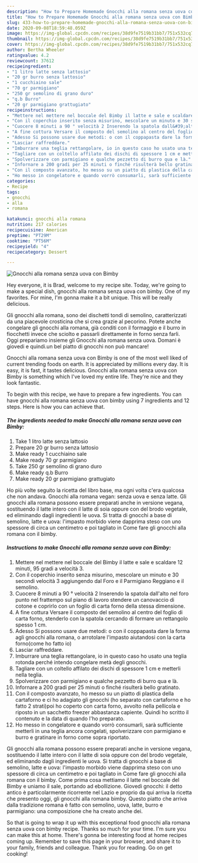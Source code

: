 ```yaml
---
description: "How to Prepare Homemade Gnocchi alla romana senza uova con Bimby"
title: "How to Prepare Homemade Gnocchi alla romana senza uova con Bimby"
slug: 433-how-to-prepare-homemade-gnocchi-alla-romana-senza-uova-con-bimby
date: 2020-09-08T18:59:48.059Z
image: https://img-global.cpcdn.com/recipes/38d9fe7519b31bb7/751x532cq70/gnocchi-alla-romana-senza-uova-con-bimby-recipe-main-photo.jpg
thumbnail: https://img-global.cpcdn.com/recipes/38d9fe7519b31bb7/751x532cq70/gnocchi-alla-romana-senza-uova-con-bimby-recipe-main-photo.jpg
cover: https://img-global.cpcdn.com/recipes/38d9fe7519b31bb7/751x532cq70/gnocchi-alla-romana-senza-uova-con-bimby-recipe-main-photo.jpg
author: Bertha Wheeler
ratingvalue: 4.2
reviewcount: 37612
recipeingredient:
- "1 litro latte senza lattosio"
- "20 gr burro senza lattosio"
- "1 cucchiaino sale"
- "70 gr parmigiano"
- "250 gr semolino di grano duro"
- "q.b Burro"
- "20 gr parmigiano grattugiato"
recipeinstructions:
- "Mettere nel mettere nel boccale del Bimby il latte e sale e scaldare 12 minuti, 95 gradi a velocità 3."
- "Con il coperchio inserito senza misurino, mescolare un minuto e 30 secondi velocità 3 aggiungendo dal Foro e il Parmigiano Reggiano e il semolino."
- "Cuocere 8 minuti a 90 ° velocità 2 Inserendo la spatola dall&#39;alto nel foro punto nel frattempo sul piano di lavoro stendere un canovaccio di cotone e coprirlo con un foglio di carta forno della stessa dimensione."
- "A fine cottura Versare il composto del semolino al centro del foglio di carta forno, stenderlo con la spatola cercando di formare un rettangolo spesso 1 cm."
- "Adesso Si possono usare due metodi: o con il coppapasta dare la forma agli gnocchi alla romana, o arrotolare l&#39;impasto aiutandosi con la carta forno(come ho fatto io)"
- "Lasciar raffreddare."
- "Imburrare una teglia rettangolare, io in questo caso ho usato una teglia rotonda perché intendo congelare metà degli gnocchi."
- "Tagliare con un coltello affilato dei dischi di spessore 1 cm e metterli nella teglia."
- "Spolverizzare con parmigiano e qualche pezzetto di burro qua e là."
- "Infornare a 200 gradi per 25 minuti o finché risulterà bello gratinato."
- "Con il composto avanzato, ho messo su un piatto di plastica della cartaforno e ci ho adagiato gli gnocchi (ho separato con cartaforno e ho fatto 2 strati)poi ho coperto con carta forno, avvolto nella pellicola e riposto in un sacchetto freezer abbastanza capiente. Quindi ho scritto il contenuto e la data di quando l&#39;ho preparato."
- "Ho messo in congelatore e quando vorrò consumarli, sarà sufficiente metterli in una teglia ancora congelati, spolverizzare con parmigiano e burro e gratinare in forno come sopra riportato."
categories:
- Recipe
tags:
- gnocchi
- alla
- romana

katakunci: gnocchi alla romana 
nutrition: 217 calories
recipecuisine: American
preptime: "PT29M"
cooktime: "PT56M"
recipeyield: "4"
recipecategory: Dessert

---
```



![Gnocchi alla romana senza uova con Bimby](https://img-global.cpcdn.com/recipes/38d9fe7519b31bb7/751x532cq70/gnocchi-alla-romana-senza-uova-con-bimby-recipe-main-photo.jpg)

Hey everyone, it is Brad, welcome to my recipe site. Today, we're going to make a special dish, gnocchi alla romana senza uova con bimby. One of my favorites. For mine, I'm gonna make it a bit unique. This will be really delicious.

Gli gnocchi alla romana, sono dei dischetti tondi di semolino, caratterizzati da una piacevole crosticina che si crea grazie al pecorino. Potete anche congelare gli gnocchi alla romana, già conditi con il formaggio e il burro in fiocchetti invece che sciolto e passarli direttamente in forno senza farli. Oggi prepariamo insieme gli Gnocchi alla romana senza uova. Domani è giovedi e quindi.un bel piatto di gnocchi non può mancare!

Gnocchi alla romana senza uova con Bimby is one of the most well liked of current trending foods on earth. It is appreciated by millions every day. It is easy, it is fast, it tastes delicious. Gnocchi alla romana senza uova con Bimby is something which I've loved my entire life. They're nice and they look fantastic.


To begin with this recipe, we have to prepare a few ingredients. You can have gnocchi alla romana senza uova con bimby using 7 ingredients and 12 steps. Here is how you can achieve that.

<!--inarticleads1-->

##### The ingredients needed to make Gnocchi alla romana senza uova con Bimby:

1. Take 1 litro latte senza lattosio
1. Prepare 20 gr burro senza lattosio
1. Make ready 1 cucchiaino sale
1. Make ready 70 gr parmigiano
1. Take 250 gr semolino di grano duro
1. Make ready q.b Burro
1. Make ready 20 gr parmigiano grattugiato


Ho più volte seguito la ricetta del libro base, ma ogni volta c&#39;era qualcosa che non andava. Gnocchi alla romana vegan: senza uova e senza latte. Gli gnocchi alla romana possono essere preparati anche in versione vegana, sostituendo il latte intero con il latte di soia oppure con del brodo vegetale, ed eliminando dagli ingredienti le uova. Si tratta di gnocchi a base di semolino, latte e uova: l&#39;impasto morbido viene dapprima steso con uno spessore di circa un centimetro e poi tagliato in Come fare gli gnocchi alla romana con il bimby. 

<!--inarticleads2-->

##### Instructions to make Gnocchi alla romana senza uova con Bimby:

1. Mettere nel mettere nel boccale del Bimby il latte e sale e scaldare 12 minuti, 95 gradi a velocità 3.
1. Con il coperchio inserito senza misurino, mescolare un minuto e 30 secondi velocità 3 aggiungendo dal Foro e il Parmigiano Reggiano e il semolino.
1. Cuocere 8 minuti a 90 ° velocità 2 Inserendo la spatola dall&#39;alto nel foro punto nel frattempo sul piano di lavoro stendere un canovaccio di cotone e coprirlo con un foglio di carta forno della stessa dimensione.
1. A fine cottura Versare il composto del semolino al centro del foglio di carta forno, stenderlo con la spatola cercando di formare un rettangolo spesso 1 cm.
1. Adesso Si possono usare due metodi: o con il coppapasta dare la forma agli gnocchi alla romana, o arrotolare l&#39;impasto aiutandosi con la carta forno(come ho fatto io)
1. Lasciar raffreddare.
1. Imburrare una teglia rettangolare, io in questo caso ho usato una teglia rotonda perché intendo congelare metà degli gnocchi.
1. Tagliare con un coltello affilato dei dischi di spessore 1 cm e metterli nella teglia.
1. Spolverizzare con parmigiano e qualche pezzetto di burro qua e là.
1. Infornare a 200 gradi per 25 minuti o finché risulterà bello gratinato.
1. Con il composto avanzato, ho messo su un piatto di plastica della cartaforno e ci ho adagiato gli gnocchi (ho separato con cartaforno e ho fatto 2 strati)poi ho coperto con carta forno, avvolto nella pellicola e riposto in un sacchetto freezer abbastanza capiente. Quindi ho scritto il contenuto e la data di quando l&#39;ho preparato.
1. Ho messo in congelatore e quando vorrò consumarli, sarà sufficiente metterli in una teglia ancora congelati, spolverizzare con parmigiano e burro e gratinare in forno come sopra riportato.


Gli gnocchi alla romana possono essere preparati anche in versione vegana, sostituendo il latte intero con il latte di soia oppure con del brodo vegetale, ed eliminando dagli ingredienti le uova. Si tratta di gnocchi a base di semolino, latte e uova: l&#39;impasto morbido viene dapprima steso con uno spessore di circa un centimetro e poi tagliato in Come fare gli gnocchi alla romana con il bimby. Come prima cosa mettiamo il latte nel boccale del Bimby e uniamo il sale, portando ad ebollizione. Giovedì gnocchi: il detto antico è particolarmente ricorrente nel Lazio e proprio da qui arriva la ricetta che presento oggi, gli gnocchi alla romana bimby. Questo piatto che arriva dalla tradizione romana è fatto con semolino, uova, latte, burro e parmigiano: una composizione che ha creato anche dei. 

So that is going to wrap it up with this exceptional food gnocchi alla romana senza uova con bimby recipe. Thanks so much for your time. I'm sure you can make this at home. There's gonna be interesting food at home recipes coming up. Remember to save this page in your browser, and share it to your family, friends and colleague. Thank you for reading. Go on get cooking!
